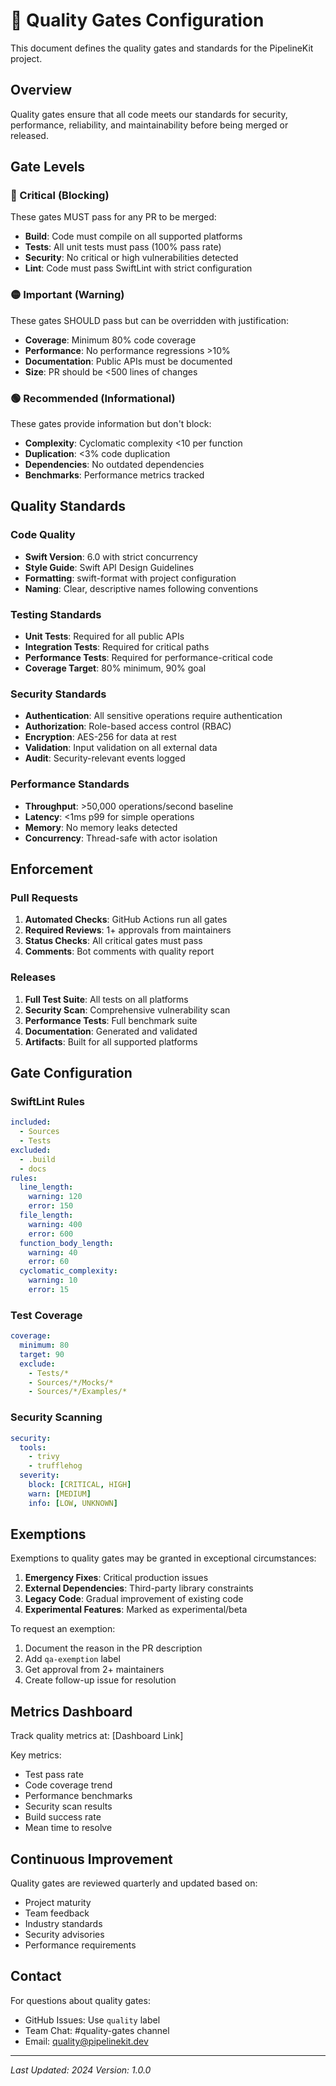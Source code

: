 # 🚦 Quality Gates Configuration

This document defines the quality gates and standards for the PipelineKit project.

## Overview

Quality gates ensure that all code meets our standards for security, performance, reliability, and maintainability before being merged or released.

## Gate Levels

### 🔴 Critical (Blocking)
These gates MUST pass for any PR to be merged:

- **Build**: Code must compile on all supported platforms
- **Tests**: All unit tests must pass (100% pass rate)
- **Security**: No critical or high vulnerabilities detected
- **Lint**: Code must pass SwiftLint with strict configuration

### 🟡 Important (Warning)
These gates SHOULD pass but can be overridden with justification:

- **Coverage**: Minimum 80% code coverage
- **Performance**: No performance regressions >10%
- **Documentation**: Public APIs must be documented
- **Size**: PR should be <500 lines of changes

### 🟢 Recommended (Informational)
These gates provide information but don't block:

- **Complexity**: Cyclomatic complexity <10 per function
- **Duplication**: <3% code duplication
- **Dependencies**: No outdated dependencies
- **Benchmarks**: Performance metrics tracked

## Quality Standards

### Code Quality
- **Swift Version**: 6.0 with strict concurrency
- **Style Guide**: Swift API Design Guidelines
- **Formatting**: swift-format with project configuration
- **Naming**: Clear, descriptive names following conventions

### Testing Standards
- **Unit Tests**: Required for all public APIs
- **Integration Tests**: Required for critical paths
- **Performance Tests**: Required for performance-critical code
- **Coverage Target**: 80% minimum, 90% goal

### Security Standards
- **Authentication**: All sensitive operations require authentication
- **Authorization**: Role-based access control (RBAC)
- **Encryption**: AES-256 for data at rest
- **Validation**: Input validation on all external data
- **Audit**: Security-relevant events logged

### Performance Standards
- **Throughput**: >50,000 operations/second baseline
- **Latency**: <1ms p99 for simple operations
- **Memory**: No memory leaks detected
- **Concurrency**: Thread-safe with actor isolation

## Enforcement

### Pull Requests
1. **Automated Checks**: GitHub Actions run all gates
2. **Required Reviews**: 1+ approvals from maintainers
3. **Status Checks**: All critical gates must pass
4. **Comments**: Bot comments with quality report

### Releases
1. **Full Test Suite**: All tests on all platforms
2. **Security Scan**: Comprehensive vulnerability scan
3. **Performance Tests**: Full benchmark suite
4. **Documentation**: Generated and validated
5. **Artifacts**: Built for all supported platforms

## Gate Configuration

### SwiftLint Rules
```yaml
included:
  - Sources
  - Tests
excluded:
  - .build
  - docs
rules:
  line_length:
    warning: 120
    error: 150
  file_length:
    warning: 400
    error: 600
  function_body_length:
    warning: 40
    error: 60
  cyclomatic_complexity:
    warning: 10
    error: 15
```

### Test Coverage
```yaml
coverage:
  minimum: 80
  target: 90
  exclude:
    - Tests/*
    - Sources/*/Mocks/*
    - Sources/*/Examples/*
```

### Security Scanning
```yaml
security:
  tools:
    - trivy
    - trufflehog
  severity:
    block: [CRITICAL, HIGH]
    warn: [MEDIUM]
    info: [LOW, UNKNOWN]
```

## Exemptions

Exemptions to quality gates may be granted in exceptional circumstances:

1. **Emergency Fixes**: Critical production issues
2. **External Dependencies**: Third-party library constraints
3. **Legacy Code**: Gradual improvement of existing code
4. **Experimental Features**: Marked as experimental/beta

To request an exemption:
1. Document the reason in the PR description
2. Add `qa-exemption` label
3. Get approval from 2+ maintainers
4. Create follow-up issue for resolution

## Metrics Dashboard

Track quality metrics at: [Dashboard Link]

Key metrics:
- Test pass rate
- Code coverage trend
- Performance benchmarks
- Security scan results
- Build success rate
- Mean time to resolve

## Continuous Improvement

Quality gates are reviewed quarterly and updated based on:
- Project maturity
- Team feedback
- Industry standards
- Security advisories
- Performance requirements

## Contact

For questions about quality gates:
- GitHub Issues: Use `quality` label
- Team Chat: #quality-gates channel
- Email: quality@pipelinekit.dev

---

*Last Updated: 2024*
*Version: 1.0.0*